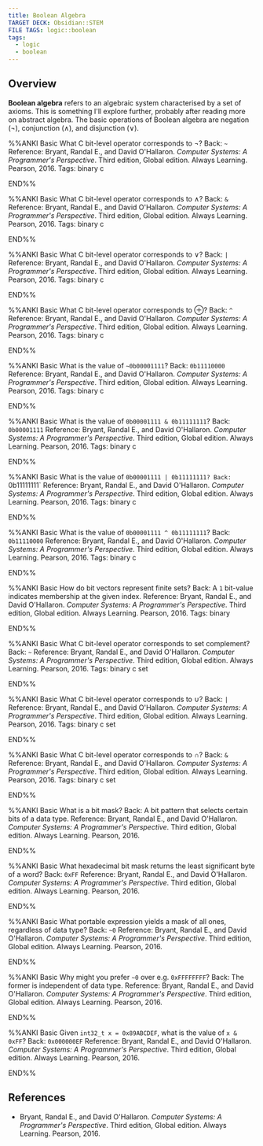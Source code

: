 ```yaml
---
title: Boolean Algebra
TARGET DECK: Obsidian::STEM
FILE TAGS: logic::boolean
tags:
  - logic
  - boolean
---
```


## Overview

**Boolean algebra** refers to an algebraic system characterised by a set of axioms. This is something I'll explore further, probably after reading more on abstract algebra. The basic operations of Boolean algebra are negation ($\neg$), conjunction ($\land$), and disjunction ($\lor$). 

%%ANKI
Basic
What C bit-level operator corresponds to $\neg$?
Back: `~`
Reference: Bryant, Randal E., and David O'Hallaron. *Computer Systems: A Programmer's Perspective*. Third edition, Global edition. Always Learning. Pearson, 2016.
Tags: binary c
<!--ID: 1707774068116-->
END%%

%%ANKI
Basic
What C bit-level operator corresponds to $\land$?
Back: `&`
Reference: Bryant, Randal E., and David O'Hallaron. *Computer Systems: A Programmer's Perspective*. Third edition, Global edition. Always Learning. Pearson, 2016.
Tags: binary c
<!--ID: 1707774068124-->
END%%

%%ANKI
Basic
What C bit-level operator corresponds to $\lor$?
Back: `|`
Reference: Bryant, Randal E., and David O'Hallaron. *Computer Systems: A Programmer's Perspective*. Third edition, Global edition. Always Learning. Pearson, 2016.
Tags: binary c
<!--ID: 1707774068132-->
END%%

%%ANKI
Basic
What C bit-level operator corresponds to $\oplus$?
Back: `^`
Reference: Bryant, Randal E., and David O'Hallaron. *Computer Systems: A Programmer's Perspective*. Third edition, Global edition. Always Learning. Pearson, 2016.
Tags: binary c
<!--ID: 1707774068137-->
END%%

%%ANKI
Basic
What is the value of `~0b00001111`?
Back: `0b11110000`
Reference: Bryant, Randal E., and David O'Hallaron. *Computer Systems: A Programmer's Perspective*. Third edition, Global edition. Always Learning. Pearson, 2016.
Tags: binary c
<!--ID: 1707774068142-->
END%%

%%ANKI
Basic
What is the value of `0b00001111 & 0b11111111`?
Back: `0b00001111`
Reference: Bryant, Randal E., and David O'Hallaron. *Computer Systems: A Programmer's Perspective*. Third edition, Global edition. Always Learning. Pearson, 2016.
Tags: binary c
<!--ID: 1707774068151-->
END%%

%%ANKI
Basic
What is the value of `0b00001111 | 0b11111111?
Back: `0b11111111`
Reference: Bryant, Randal E., and David O'Hallaron. *Computer Systems: A Programmer's Perspective*. Third edition, Global edition. Always Learning. Pearson, 2016.
Tags: binary c
<!--ID: 1707774068161-->
END%%

%%ANKI
Basic
What is the value of `0b00001111 ^ 0b11111111`?
Back: `0b11110000`
Reference: Bryant, Randal E., and David O'Hallaron. *Computer Systems: A Programmer's Perspective*. Third edition, Global edition. Always Learning. Pearson, 2016.
Tags: binary c
<!--ID: 1707774068167-->
END%%

%%ANKI
Basic
How do bit vectors represent finite sets?
Back: A `1` bit-value indicates membership at the given index.
Reference: Bryant, Randal E., and David O'Hallaron. *Computer Systems: A Programmer's Perspective*. Third edition, Global edition. Always Learning. Pearson, 2016.
Tags: binary
<!--ID: 1707774068173-->
END%%

%%ANKI
Basic
What C bit-level operator corresponds to set complement?
Back: `~`
Reference: Bryant, Randal E., and David O'Hallaron. *Computer Systems: A Programmer's Perspective*. Third edition, Global edition. Always Learning. Pearson, 2016.
Tags: binary c set
<!--ID: 1707774068179-->
END%%

%%ANKI
Basic
What C bit-level operator corresponds to $\cup$?
Back: `|`
Reference: Bryant, Randal E., and David O'Hallaron. *Computer Systems: A Programmer's Perspective*. Third edition, Global edition. Always Learning. Pearson, 2016.
Tags: binary c set
<!--ID: 1707774068186-->
END%%

%%ANKI
Basic
What C bit-level operator corresponds to $\cap$?
Back: `&`
Reference: Bryant, Randal E., and David O'Hallaron. *Computer Systems: A Programmer's Perspective*. Third edition, Global edition. Always Learning. Pearson, 2016.
Tags: binary c set
<!--ID: 1707774068192-->
END%%

%%ANKI
Basic
What is a bit mask?
Back: A bit pattern that selects certain bits of a data type.
Reference: Bryant, Randal E., and David O'Hallaron. *Computer Systems: A Programmer's Perspective*. Third edition, Global edition. Always Learning. Pearson, 2016.
<!--ID: 1707774068217-->
END%%

%%ANKI
Basic
What hexadecimal bit mask returns the least significant byte of a word?
Back: `0xFF`
Reference: Bryant, Randal E., and David O'Hallaron. *Computer Systems: A Programmer's Perspective*. Third edition, Global edition. Always Learning. Pearson, 2016.
<!--ID: 1707774068225-->
END%%

%%ANKI
Basic
What portable expression yields a mask of all ones, regardless of data type?
Back: `~0`
Reference: Bryant, Randal E., and David O'Hallaron. *Computer Systems: A Programmer's Perspective*. Third edition, Global edition. Always Learning. Pearson, 2016.
<!--ID: 1707774068229-->
END%%

%%ANKI
Basic
Why might you prefer `~0` over e.g. `0xFFFFFFFF`?
Back: The former is independent of data type.
Reference: Bryant, Randal E., and David O'Hallaron. *Computer Systems: A Programmer's Perspective*. Third edition, Global edition. Always Learning. Pearson, 2016.
<!--ID: 1707774068233-->
END%%

%%ANKI
Basic
Given `int32_t x = 0x89ABCDEF`, what is the value of `x & 0xFF`?
Back: `0x000000EF`
Reference: Bryant, Randal E., and David O'Hallaron. *Computer Systems: A Programmer's Perspective*. Third edition, Global edition. Always Learning. Pearson, 2016.
<!--ID: 1707774068237-->
END%%

## References

* Bryant, Randal E., and David O'Hallaron. *Computer Systems: A Programmer's Perspective*. Third edition, Global edition. Always Learning. Pearson, 2016.